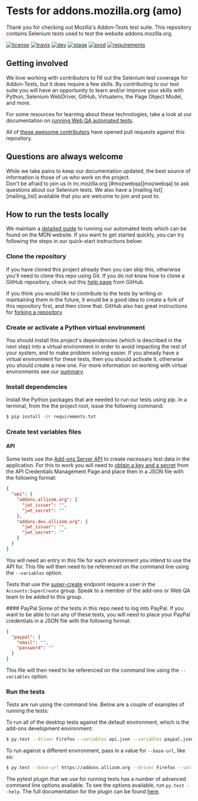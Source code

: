 Tests for addons.mozilla.org (amo)
==================================

Thank you for checking out Mozilla's Addon-Tests test suite.
This repository contains Selenium tests used to test the website addons.mozilla.org.

[![license](https://img.shields.io/badge/license-MPL%202.0-blue.svg)](https://github.com/mozilla/Addon-Tests/blob/master/LICENSE)
[![travis](https://img.shields.io/travis/mozilla/Addon-Tests.svg?label=travis)](http://travis-ci.org/mozilla/Addon-Tests/)
[![dev](https://img.shields.io/jenkins/s/https/webqa-ci.mozilla.com/amo.dev.svg?label=dev)](https://webqa-ci.mozilla.com/job/amo.dev/)
[![stage](https://img.shields.io/jenkins/s/https/webqa-ci.mozilla.com/amo.stage.saucelabs.svg?label=stage)](https://webqa-ci.mozilla.com/job/amo.stage.saucelabs/)
[![prod](https://img.shields.io/jenkins/s/https/webqa-ci.mozilla.com/amo.prod.svg?label=prod)](https://webqa-ci.mozilla.com/job/amo.prod/)
[![requirements](https://img.shields.io/requires/github/mozilla/Addon-Tests.svg)](https://requires.io/github/mozilla/Addon-Tests/requirements/?branch=master)

Getting involved
----------------

We love working with contributors to fill out the Selenium test coverage for Addon-Tests,
but it does require a few skills.
By contributing to our test suite you will have an opportunity to learn and/or improve your
skills with Python, Selenium WebDriver, GitHub, Virtualenv, the Page Object Model, and more.

For some resources for learning about these technologies, take a look at our documentation on
[running Web QA automated tests][running-tests].

All of [these awesome contributors][contributors] have opened pull requests
against this repository.


Questions are always welcome
----------------------------
While we take pains to keep our documentation updated, the best source of information is those
of us who work on the project.  
Don't be afraid to join us in irc.mozilla.org [#mozwebqa][mozwebqa] to ask questions about our
Selenium tests.
We also have a [mailing list][mailing_list] available that you are welcome to join and post to.

How to run the tests locally
-----------------------------------------
We maintain a [detailed guide][running-tests] to running our automated tests which can be found on the MDN website.
If you want to get started quickly, you can try following the steps in our quick-start instructions below:

### Clone the repository
If you have cloned this project already then you can skip this, otherwise you'll need to clone this repo using Git.
If you do not know how to clone a GitHub repository, check out this
[help page][git-clone] from GitHub.

If you think you would like to contribute to the tests by writing or maintaining them in the future,
it would be a good idea to create a fork of this repository first, and then clone that.
GitHub also has great instructions for [forking a repository][git-fork].

### Create or activate a Python virtual environment
You should install this project's dependencies (which is described in the next step) into a virtual environment
in order to avoid impacting the rest of your system, and to make problem solving easier.
If you already have a virtual environment for these tests, then you should activate it,
otherwise you should create a new one.
For more information on working with virtual environments see our
[summary][virtualenv].

### Install dependencies
Install the Python packages that are needed to run our tests using pip. In a terminal,
from the the project root, issue the following command:

```bash
$ pip install -Ur requirements.txt
```

### Create test variables files

#### API
Some tests use the [Add-ons Server API][api] to create necessary test data in
the application. For this to work you will need to
[obtain a key and a secret][api-credentials] from the API Credentials
Management Page and place then in a JSON file with the following format:

```json
{
  "api": {
    "addons.allizom.org": {
      "jwt_issuer": "",
      "jwt_secret": ""
    },
    "addons-dev.allizom.org": {
      "jwt_issuer": "",
      "jwt_secret": ""
    }
  }
}
```

You will need an entry in this file for each environment you intend to use the
API for. This file will then need to be referenced on the command line using
the `--variables` option.

Tests that use the [super-create][api-super-create] endpoint require a user
in the `Accounts:SuperCreate` group. Speak to a member of the add-ons or Web QA
team to be added to this group.

#### PayPal
Some of the tests in this repo need to log into PayPal. If you want to be able
to run any of these tests, you will need to place your PayPal credentials in a
JSON file with the following format:

```json
{
  "paypal": {
    "email": "",
    "password": ""
  }
}
```

This file will then need to be referenced on the command line using the
`--variables` option.

### Run the tests
Tests are run using the command line. Below are a couple of examples of running the tests:

To run all of the desktop tests against the default environment, which is the add-ons development environment:

```bash
$ py.test --driver Firefox --variables api.json --variables paypal.json tests/desktop
```

To run against a different environment, pass in a value for `--base-url`, like so:

```bash
$ py.test --base-url https://addons.allizom.org --driver Firefox --variables api.json --variables paypal.json  tests/desktop
```

The pytest plugin that we use for running tests has a number of advanced
command line options available. To see the options available, run
`py.test --help`. The full documentation for the plugin can be found
[here][pytest-selenium].

[contributors]: https://github.com/mozilla/Addon-Tests/contributors
[git-clone]: https://help.github.com/articles/cloning-a-repository/
[git-fork]: https://help.github.com/articles/fork-a-repo/
[irc]: http://widget01.mibbit.com/?settings=1b10107157e79b08f2bf99a11f521973&server=irc.mozilla.org&channel=%23mozwebqa
[list]: https://mail.mozilla.org/listinfo/mozwebqa
[pytest-selenium]: http://pytest-selenium.readthedocs.org/
[running-tests]: https://developer.mozilla.org/en-US/docs/Mozilla/QA/Running_Web_QA_automated_tests
[virtualenv]: https://wiki.mozilla.org/QA/Execution/Web_Testing/Automation/Virtual_Environments
[api]: http://addons-server.readthedocs.org
[api-credentials]: http://addons-server.readthedocs.org/en/latest/topics/api/auth.html#access-credentials
[api-super-create]: http://addons-server.readthedocs.org/en/latest/topics/api/accounts.html#super-creation
